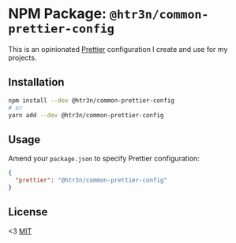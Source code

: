 # NPM Package:  `@htr3n/common-prettier-config`

This is an opinionated [Prettier](https://prettier.io) configuration I create and use for my projects.

## Installation

```sh
npm install --dev @htr3n/common-prettier-config
# or
yarn add --dev @htr3n/common-prettier-config
```

## Usage

Amend your `package.json` to specify Prettier configuration:

```json
{
  "prettier": "@htr3n/common-prettier-config"
}
```

## License

<3 [MIT](LICENSE.txt)
